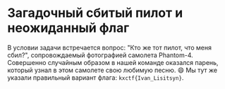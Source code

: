 # Загадочный сбитый пилот и неожиданный флаг

В условии задачи встречается вопрос: "Кто же тот пилот, что меня сбил?", сопровождаемый фотографией самолета Phantom-4. 
Совершенно случайным образом в нашей команде оказался парень, который узнал в этом самолете свою любимую песню. 😄
Мы тут же указали правильный вариант флага: `kxctf{Ivan_Lisitsyn}`.
